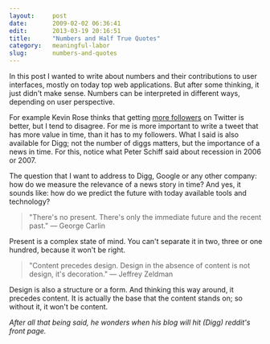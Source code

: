 ```yaml
---
layout:     post
date:       2009-02-02 06:36:41
edit:       2013-03-19 20:16:51
title:      "Numbers and Half True Quotes"
category:   meaningful-labor
slug:       numbers-and-quotes
---
```


In this post I wanted to write about numbers and their contributions to user interfaces, mostly on today top web applications. But after some thinking, it just didn't make sense. Numbers can be interpreted in different ways, depending on user perspective. 

For example Kevin Rose thinks that getting [more followers](http://www.techcrunch.com/2009/01/25/kevin-rose-10-ways-to-increase-your-twitter-followers/) on Twitter is better, but I tend to disagree. For me is more important to write a tweet that has more value in time, than it has to my followers. What I said is also available for Digg; not the number of diggs matters, but the importance of a news in time. For this, notice what Peter Schiff said about recession in 2006 or 2007.

The question that I want to address to Digg, Google or any other company: how do we measure the relevance of a news story in time? And yes, it sounds like: how do we predict the future with today available tools and technology?

> "There's no present. There's only the immediate future and the recent past."
> — George Carlin

Present is a complex state of mind. You can't separate it in two, three or one hundred, because it won't be right.

> "Content precedes design. Design in the absence of content is not design, it's decoration."
> — Jeffrey Zeldman

Design is also a structure or a form. And thinking this way around, it precedes content. It is actually the base that the content stands on; so without it, it won't be content.

*After all that being said, he wonders when his blog will hit (Digg) reddit's front page.*